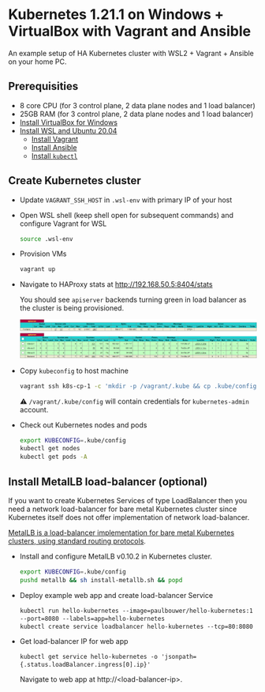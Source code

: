 # Kubernetes 1.21.1 on Windows + VirtualBox with Vagrant and Ansible

An example setup of HA Kubernetes cluster with WSL2 + Vagrant + Ansible on your home PC.

## Prerequisities

- 8 core CPU (for 3 control plane, 2 data plane nodes and 1 load balancer)
- 25GB RAM (for 3 control plane, 2 data plane nodes and 1 load balancer)
- [Install VirtualBox for Windows](https://www.virtualbox.org/wiki/Downloads)
- [Install WSL and Ubuntu 20.04](https://docs.microsoft.com/en-us/windows/wsl/install-win10#manual-installation-steps)
  - [Install Vagrant](https://www.vagrantup.com/docs/other/wsl)
  - [Install Ansible](https://docs.ansible.com/ansible/latest/installation_guide/intro_installation.html#installing-ansible-on-ubuntu)
  - [Install `kubectl`](https://kubernetes.io/docs/tasks/tools/install-kubectl-linux/#install-using-native-package-management)

## Create Kubernetes cluster

- Update `VAGRANT_SSH_HOST` in `.wsl-env` with primary IP of your host
- Open WSL shell (keep shell open for subsequent commands) and configure Vagrant for WSL

  ```sh
  source .wsl-env
  ```

- Provision VMs

  ```sh
  vagrant up
  ```

- Navigate to HAProxy stats at http://192.168.50.5:8404/stats

  You should see `apiserver` backends turning green in load balancer as the cluster is being provisioned.

  ![](haproxy-apiserver-lb.png)

- Copy `kubeconfig` to host machine

  ```sh
  vagrant ssh k8s-cp-1 -c 'mkdir -p /vagrant/.kube && cp .kube/config /vagrant/.kube/config'
  ```

  ⚠️ `/vagrant/.kube/config` will contain credentials for `kubernetes-admin` account.

- Check out Kubernetes nodes and pods

  ```sh
  export KUBECONFIG=.kube/config
  kubectl get nodes
  kubectl get pods -A
  ```

## Install MetalLB load-balancer (optional)

If you want to create Kubernetes Services of type LoadBalancer then you need a network load-balancer for bare metal Kubernetes cluster since Kubernetes itself does not offer implementation of network load-balancer.

[MetalLB is a load-balancer implementation for bare metal Kubernetes clusters, using standard routing protocols](https://metallb.org/).

- Install and configure MetalLB v0.10.2 in Kubernetes cluster.

  ```sh
  export KUBECONFIG=.kube/config
  pushd metallb && sh install-metallb.sh && popd
  ```

- Deploy example web app and create load-balancer Service

  ```
  kubectl run hello-kubernetes --image=paulbouwer/hello-kubernetes:1 --port=8080 --labels=app=hello-kubernetes
  kubectl create service loadbalancer hello-kubernetes --tcp=80:8080
  ```

- Get load-balancer IP for web app

  ```
  kubectl get service hello-kubernetes -o 'jsonpath={.status.loadBalancer.ingress[0].ip}'
  ```

  Navigate to web app at http://\<load-balancer-ip\>.
